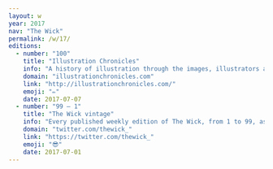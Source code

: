 ```yaml
---
layout: w
year: 2017
nav: "The Wick"
permalink: /w/17/
editions:
  - number: "100"
    title: "Illustration Chronicles"
    info: "A history of illustration through the images, illustrators and events of the past 175 years."
    domain: "illustrationchronicles.com"
    link: "http://illustrationchronicles.com/"
    emoji: "✏️"
    date: 2017-07-07
  - number: "99 – 1"
    title: "The Wick vintage"
    info: "Every published weekly edition of The Wick, from 1 to 99, as they were originally released."
    domain: "twitter.com/thewick_"
    link: "https://twitter.com/thewick_"
    emoji: "😎"
    date: 2017-07-01
---
```

